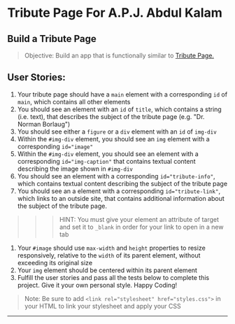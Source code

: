 # Tribute Page For A.P.J. Abdul Kalam


## Build a Tribute Page

>Objective: Build an app that is functionally similar to [Tribute Page.](https://tribute-page.freecodecamp.rocks,_blank)

## User Stories:

1. Your tribute page should have a `main` element with a corresponding `id` of `main`, which contains all other elements
1. You should see an element with an `id` of `title`, which contains a string (i.e. text), that describes the subject of the tribute page (e.g. "Dr. Norman Borlaug")
1. You should see either a `figure` or a `div` element with an `id` of `img-div`
1. Within the `#img-div` element, you should see an `img` element with a corresponding `id="image"`
1. Within the `#img-div` element, you should see an element with a corresponding `id="img-caption"` that contains textual content describing the image shown in `#img-div`
1. You should see an element with a corresponding `id="tribute-info"`, which contains textual content describing the subject of the tribute page
1. You should see an a element with a corresponding `id="tribute-link"`, which links to an outside site, that contains additional information about the subject of the tribute page. 
>>>HINT: You must give your element an attribute of target and set it to `_blank` in order for your link to open in a new tab
1. Your `#image` should use `max-width` and `height` properties to resize responsively, relative to the `width` of its parent element, without exceeding its original size
1. Your `img` element should be centered within its parent element
1. Fulfill the user stories and pass all the tests below to complete this project. Give it your own personal style. Happy Coding!

>Note: Be sure to add `<link rel="stylesheet" href="styles.css">` in your HTML to link your stylesheet and apply your CSS


---

